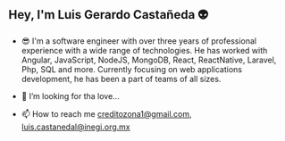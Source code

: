 ## Hey, I'm Luis Gerardo Castañeda 👽


- 😎 I'm a software engineer with over three years of professional experience with a wide range of technologies. 
      He has worked with Angular, JavaScript, NodeJS, MongoDB, React, ReactNative, Laravel, Php, SQL and more. 
      Currently focusing on web applications development, he has been a part of teams of all sizes.
      
- 💞️ I’m looking for tha love...

- 📫 How to reach me creditozona1@gmail.com, luis.castanedal@inegi.org.mx
